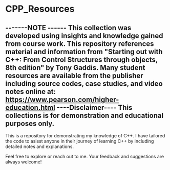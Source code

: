 # CPP_Resources



-------NOTE ------
This collection was developed using insights and knowledge gained from course work. This repository references material and information from "Starting out with C++: From Control Structures through objects, 8th edition" by Tony Gaddis. Many student resources are available from the publisher including source codes, case studies, and video notes online at: https://www.pearson.com/higher-education.html
----Disclaimer----
This collections is for demonstration and educational purposes only.
------------------

This is a repository for demonstrating my knowledge of C++. I have tailored the code to asisst anyone in their journey of learning C++ by including detailed notes and explanations. 



Feel free to explore or reach out to me. Your feedback and suggestions are always welcome!



